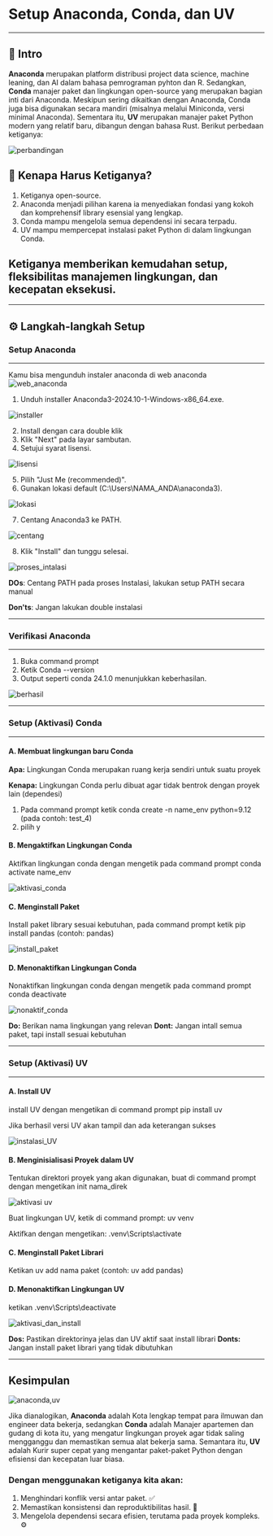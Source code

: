 # Setup Anaconda, Conda, dan UV
----
## 🚀 Intro 

**Anaconda** merupakan platform distribusi project data science, machine leaning, dan AI dalam bahasa pemrograman pyhton dan R. Sedangkan, **Conda** manajer paket dan lingkungan open-source yang merupakan bagian inti dari Anaconda. Meskipun sering dikaitkan dengan Anaconda, Conda juga bisa digunakan secara mandiri (misalnya melalui Miniconda, versi minimal Anaconda). Sementara itu, **UV** merupakan manajer paket Python modern yang relatif baru, dibangun dengan bahasa Rust. Berikut perbedaan ketiganya:

![perbandingan](https://github.com/Agus-Iskandar-D/ETL_MONTHDATE_TUTORIAL/blob/Tugas-Agus/perbedaan%20anaconda%2C%20conda%2C%20UV.png)

## 🌱 Kenapa Harus Ketiganya? 
1. Ketiganya open-source.
2. Anaconda menjadi pilihan karena ia menyediakan fondasi yang kokoh dan komprehensif library esensial yang lengkap.
3. Conda mampu mengelola semua dependensi ini secara terpadu. 
4. UV mampu mempercepat instalasi paket Python di dalam lingkungan Conda.
## Ketiganya memberikan kemudahan setup, fleksibilitas manajemen lingkungan, dan kecepatan eksekusi.

----

## ⚙️ Langkah-langkah Setup 

### Setup Anaconda
---
Kamu bisa mengunduh instaler anaconda di web anaconda
![web_anaconda](https://github.com/Agus-Iskandar-D/ETL_MONTHDATE_TUTORIAL/blob/Tugas-Agus/web%20anaconda.png)

1. Unduh installer Anaconda3-2024.10-1-Windows-x86_64.exe.

![installer](https://github.com/Agus-Iskandar-D/ETL_MONTHDATE_TUTORIAL/blob/Tugas-Agus/instalaser%20anaconda.png)

2. Install dengan cara double klik
3. Klik "Next" pada layar sambutan.
4. Setujui syarat lisensi.

![lisensi](https://github.com/Agus-Iskandar-D/ETL_MONTHDATE_TUTORIAL/blob/Tugas-Agus/Centang%20Agreement.png)

5. Pilih "Just Me (recommended)".
6. Gunakan lokasi default (C:\Users\NAMA_ANDA\anaconda3).

![lokasi](https://github.com/Agus-Iskandar-D/ETL_MONTHDATE_TUTORIAL/blob/Tugas-Agus/Lokasi.png)

7. Centang Anaconda3 ke PATH.

![centang](https://github.com/Agus-Iskandar-D/ETL_MONTHDATE_TUTORIAL/blob/Tugas-Agus/Centang%20path.png)

8. Klik "Install" dan tunggu selesai.

![proses_intalasi](https://github.com/Agus-Iskandar-D/ETL_MONTHDATE_TUTORIAL/blob/Tugas-Agus/berhasil%20install%202.png)

**DOs**: Centang PATH pada proses Instalasi, lakukan setup PATH secara manual

**Don'ts**: Jangan lakukan double instalasi

---

### Verifikasi Anaconda
----
1. Buka command prompt
2. Ketik Conda --version
3. Output seperti conda 24.1.0 menunjukkan keberhasilan.

![berhasil](https://github.com/Agus-Iskandar-D/ETL_MONTHDATE_TUTORIAL/blob/Tugas-Agus/verifikasi%20anaconda.png)

----

### Setup (Aktivasi) Conda
----
#### A. Membuat lingkungan baru Conda
**Apa:** Lingkungan Conda merupakan ruang kerja sendiri untuk suatu proyek

**Kenapa:** Lingkungan Conda perlu dibuat agar tidak bentrok dengan proyek lain (dependesi)
1. Pada command prompt ketik conda create -n name_env python=9.12 (pada contoh: test_4)
2. pilih y

#### B. Mengaktifkan Lingkungan Conda
Aktifkan lingkungan conda dengan mengetik pada command prompt conda activate name_env

![aktivasi_conda](https://github.com/Agus-Iskandar-D/ETL_MONTHDATE_TUTORIAL/blob/Tugas-Agus/Aktivasi%20conda%20(2).png)

#### C. Menginstall Paket
Install paket library sesuai kebutuhan, pada command prompt ketik pip install pandas (contoh: pandas)

![install_paket](https://github.com/Agus-Iskandar-D/ETL_MONTHDATE_TUTORIAL/blob/Tugas-Agus/install%20paket%20conda.png)

#### D. Menonaktifkan Lingkungan Conda
Nonaktifkan lingkungan conda dengan mengetik pada command prompt conda deactivate

![nonaktif_conda](https://github.com/Agus-Iskandar-D/ETL_MONTHDATE_TUTORIAL/blob/Tugas-Agus/deaktivasi%20conda.png)

**Do:** Berikan nama lingkungan yang relevan
**Dont:** Jangan intall semua paket, tapi install sesuai kebutuhan

-----

### Setup (Aktivasi) UV
-----
#### A. Install UV
install UV dengan mengetikan di command prompt pip install uv

Jika berhasil versi UV akan tampil dan ada keterangan sukses

![instalasi_UV](https://github.com/Agus-Iskandar-D/ETL_MONTHDATE_TUTORIAL/blob/Tugas-Agus/Install%20UV%20berhasil.png)

#### B. Menginisialisasi Proyek dalam UV
Tentukan direktori proyek yang akan digunakan, buat di command prompt dengan mengetikan init nama_direk

![aktivasi uv](https://github.com/Agus-Iskandar-D/ETL_MONTHDATE_TUTORIAL/blob/Tugas-Agus/Inisialisasi%20UV%20(1).png)

Buat lingkungan UV, ketik di command prompt: uv venv

Aktifkan dengan mengetikan: .venv\Scripts\activate

#### C. Menginstall Paket Librari
Ketikan uv add nama paket (contoh: uv add pandas)

#### D. Menonaktifkan Lingkungan UV
ketikan .venv\Scripts\deactivate

![aktivasi_dan_install](https://github.com/Agus-Iskandar-D/ETL_MONTHDATE_TUTORIAL/blob/Tugas-Agus/Aktivasi%20dan%20install%20paket.png)

**Dos:** Pastikan direktorinya jelas dan UV aktif saat install librari
**Donts:** Jangan install paket librari yang tidak dibutuhkan

-----

## Kesimpulan

![anaconda,uv](https://github.com/Agus-Iskandar-D/ETL_MONTHDATE_TUTORIAL/blob/Tugas-Agus/anaconda%2C%20conda%2C%20UV.png)

Jika dianalogikan, **Anaconda** adalah Kota lengkap tempat para ilmuwan dan engineer data bekerja, sedangkan **Conda** adalah Manajer apartemen dan gudang di kota itu, yang mengatur lingkungan proyek agar tidak saling mengganggu dan memastikan semua alat bekerja sama. Semantara itu, **UV** adalah Kurir super cepat yang mengantar paket-paket Python dengan efisiensi dan kecepatan luar biasa.

### Dengan menggunakan ketiganya kita akan:
1. Menghindari konflik versi antar paket. ✅
2. Memastikan konsistensi dan reproduktibilitas hasil. 🔄
3. Mengelola dependensi secara efisien, terutama pada proyek kompleks. ⚙️

